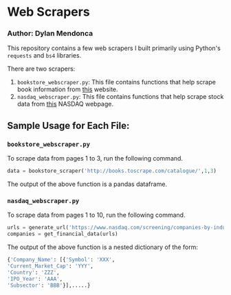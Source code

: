 # Web Scrapers
### Author: Dylan Mendonca

This repository contains a few web scrapers I built primarily using Python's `requests` and `bs4` libraries.

There are two scrapers:
1. `bookstore_webscraper.py`: This file contains functions that help scrape book information from [this](http://books.toscrape.com/catalogue/) website.
2. `nasdaq_webscraper.py`: This file contains functions that help scrape stock data from [this](https://www.nasdaq.com/screening/companies-by-industry.aspx) NASDAQ webpage.

## Sample Usage for Each File:
### `bookstore_webscraper.py`
To scrape data from pages 1 to 3, run the following command.
```python
data = bookstore_scraper('http://books.toscrape.com/catalogue/',1,3)
```
The output of the above function is a pandas dataframe.

### `nasdaq_webscraper.py`
To scrape data from pages 1 to 10, run the following command. 
```python
urls = generate_url('https://www.nasdaq.com/screening/companies-by-industry.aspx',10)
companies = get_financial_data(urls)
```

The output of the above function is a nested dictionary of the form:
```python
{'Company_Name': [{'Symbol': 'XXX',
'Current_Market_Cap': 'YYY',
'Country': 'ZZZ',
'IPO_Year': 'AAA',
'Subsector': 'BBB'}],.....}
```

